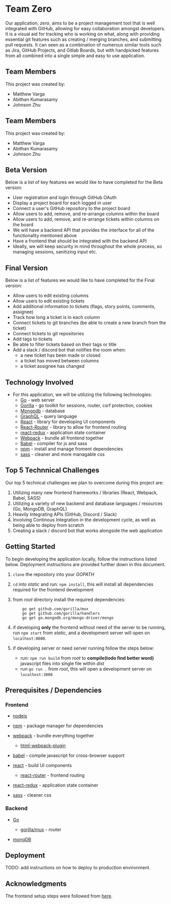 # Team Zero

Our application, *zero*, aims to be a project management tool that is well integrated with GitHub, allowing for easy collaboration amongst developers. It is a visual aid for tracking who is working on what, along with providing essential git features such as creating / merging branches, and submitting pull requests. It can seen as a combination of numerous similar tools such as Jira, GitHub Projects, and Gitlab Boards, but with handpicked features from all combined into a single simple and easy to use application.

## Team Members

This project was created by:

- Matthew Varga
- Abithan Kumarasamy
- Johnson Zhu


## Team Members

This project was created by:

- Matthew Varga
- Abithan Kumarasamy
- Johnson Zhu


## Beta Version

Below is a list of key features we would like to have completed for the Beta version:

- User registration and login through GitHub OAuth
- Display a project board for each logged in user
- Connect a user's GitHub repository to the project board
- Allow users to add, remove, and re-arrange columns within the board
- Allow users to add, remove, and re-arrange tickets within columns on the board
- We will have a backend API that provides the interface for all of the functionality mentioned above
- Have a frontend that should be integrated with the backend API
- Ideally, we will keep security in mind throughout the whole process, so managing sessions, sanitizing input etc.

## Final Version

Below is a list of features we would like to have completed for the Final version:

- Allow users to edit existing columns
- Allow users to edit existing tickets
- Add additional information to tickets (flags, story points, comments, assignee)
- Track how long a ticket is in each column
- Connect tickets to git branches (be able to create a new branch from the ticket)
- Connect tickets to git repositories
- Add tags to tickets
- Be able to filter tickets based on their tags or title
- Add a slack / discord bot that notifies the room when:
    - a new ticket has been made or closed
    - a ticket has moved between columns
    - a ticket assignee has changed

## Technology Involved

- For this application, we will be utilizing the following technologies:
    - [Go](https://golang.org/) - web server
    - [Gorilla](https://www.gorillatoolkit.org/) - go toolkit for sessions, router, csrf protection, cookies
    - [Mongodb](https://www.mongodb.com/) - database
    - [GraphQL](https://graphql.org/) - query language
    - [React](https://reactjs.org/) - library for developing UI components
    - [React-Router](https://reacttraining.com/react-router/web/guides/quick-start) - library to allow for frontend routing
    - [react-redux](https://react-redux.js.org/) - application state container
    - [Webpack](https://webpack.js.org/) - bundle all frontend together
    - [Babel](https://babeljs.io/) - compiler for js and sass
    - [npm](https://www.npmjs.com/) - install and manage froment dependencies
    - [sass](https://sass-lang.com/) - cleaner and more managable css

## Top 5 Technnical Challenges

Our top 5 technical challenges we plan to overcome during this project are:

1) Utilizing many new frontend frameworks / libraries (React, Webpack, Babel, SASS)
2) Utilizing a variety of new backend and database languages / resources (Go, MongoDB, GraphQL)
3) Heavily Integrating APIs (GitHub, Discord / Slack)
4) Involving Continous Integration in the development cycle, as well as being able to deploy from scratch
5) Creating a slack / discord bot that works alongside the web application

## Getting Started

To begin developing the application locally, follow the instructions listed below. Deployment instructions are provided further down in this document.

1) `clone` the repository into your *GOPATH*
2) `cd` into *static* and run: `npm install`, this will install all dependencies required for the frontend development
4) from *root* directory install the required dependencies:

    ```
        go get github.com/gorilla/mux
        go get github.com/gorilla/handlers
        go get go.mongodb.org/mongo-driver/mongo
    ```
5) if developing **only** the frontend without need of the server to be running, run `npm start` from *static*, and a development server will open on `localhost:8080`.
6) if developing server or need server running follow the steps below:
    - run: `npm run build` from *root* to **compile(todo find better word)** javascript files into single file within *dist*
    - run `go run .` from *root*, this will open a development server on `localhost:3000`

## Prerequisites / Dependencies

### Frontend

- [nodejs](https://nodejs.org/en/)

- [npm](https://www.npmjs.com/) - package manager for dependencies

- [webpack](https://webpack.js.org/) - bundle everything together
    - [html-webpack-plugin](https://github.com/jantimon/html-webpack-plugin)

- [babel](https://babeljs.io/) - compile javascript for cross-browser support

- [react](https://reactjs.org/) - build UI components
    - [react-router](https://reacttraining.com/react-router/web/guides/quick-start) - frontend routing

- [react-redux](https://react-redux.js.org/) - application state container

- [sass](https://sass-lang.com/) - cleaner css

### Backend

- [Go](https://golang.org/)
    - [gorilla/mux](https://github.com/gorilla/mux) - router

- [mongDB](https://www.mongodb.com/)

## Deployment

TODO: add instructions on how to deploy to production environment.

## Acknowledgments

The frontend setup steps were followed from [here](https://www.valentinog.com/blog/babel/?fbclid=IwAR3GD55NNS9rAWAEn3QS1TSmrLmIVr7EARtUgmRHD5AUlW9ETj7A7flAluQ).
